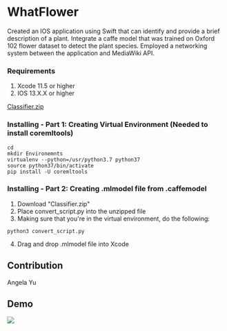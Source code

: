 # WhatFlower
Created an IOS application using Swift that can identify and provide a brief description of a plant. 
Integrate a caffe model that was trained on Oxford 102 flower dataset to detect the plant species. 
Employed a networking system between the application and MediaWiki API. 


### Requirements
1. Xcode 11.5 or higher
2. IOS 13.X.X or higher


[Classifier.zip](https://drive.google.com/file/d/1QGDMgSj-UCX0E_tH0E2LHvizhNGTN1Du/view?usp=sharing)

### Installing - Part 1: Creating Virtual Environment (Needed to install coremltools)
```
cd
mkdir Environemnts
virtualenv --python=/usr/python3.7 python37
source python37/bin/activate
pip install -U coremltools
```

### Installing - Part 2: Creating .mlmodel file from .caffemodel
1. Download "Classifier.zip"
2. Place convert_script.py into the unzipped file
3. Making sure that you're in the virtual environment, do the following:
```
python3 convert_script.py
```
4. Drag and drop .mlmodel file into Xcode

## Contribution
Angela Yu


## Demo
![](demoDetect.gif)
